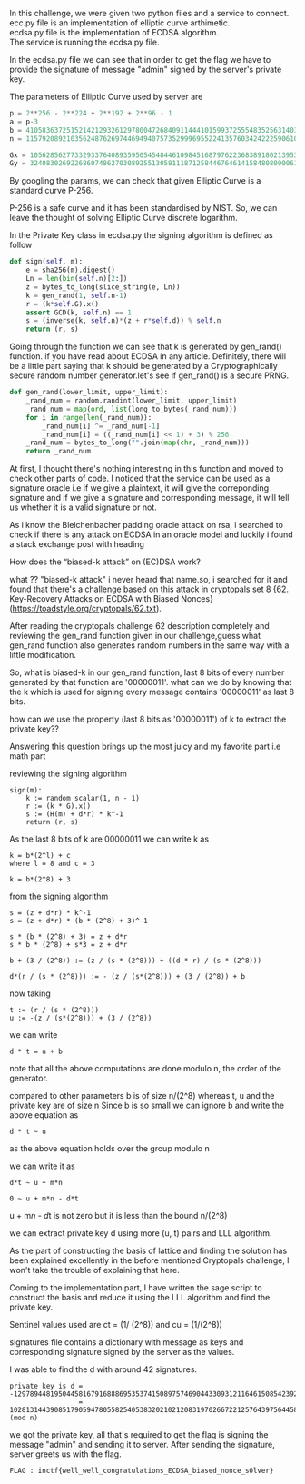 In this challenge, we were given two python files and a service to connect.<br>
ecc.py file is an implementation of elliptic curve arthimetic.<br>
ecdsa.py file is the implementation of ECDSA algorithm.<br>
The service is running the ecdsa.py file.

In the ecdsa.py file
we can see that in order to get the flag we have to provide the signature of message "admin" signed by the
server's private key.

The parameters of Elliptic Curve used by server are
```python
p = 2**256 - 2**224 + 2**192 + 2**96 - 1
a = p-3
b = 41058363725152142129326129780047268409114441015993725554835256314039467401291
n = 115792089210356248762697446949407573529996955224135760342422259061068512044369

Gx = 105628562773329337640893595054548446109845168797622368389180213953990926700662
Gy = 32408302692268607486270308925513058111871258446764614158480809006157801114098
```
By googling the params, we can check that given Elliptic Curve is a standard curve P-256.

P-256 is a safe curve and it has been standardised by NIST. So, we can leave the thought of solving Elliptic Curve discrete logarithm.

In the Private Key class in ecdsa.py the signing algorithm is defined as follow
```python
def sign(self, m):
    e = sha256(m).digest()
    Ln = len(bin(self.n)[2:])
    z = bytes_to_long(slice_string(e, Ln))
    k = gen_rand(1, self.n-1)
    r = (k*self.G).x()
    assert GCD(k, self.n) == 1
    s = (inverse(k, self.n)*(z + r*self.d)) % self.n
    return (r, s)
```
Going through the function we can see that k is generated by gen_rand() function.
if you have read about ECDSA in any article. Definitely, there will be a little part saying that k should be generated by a
Cryptographically secure random number generator.let's see if gen_rand() is a secure PRNG.
```python
def gen_rand(lower_limit, upper_limit):
    _rand_num = random.randint(lower_limit, upper_limit)
    _rand_num = map(ord, list(long_to_bytes(_rand_num)))
    for i in range(len(_rand_num)):
        _rand_num[i] ^= _rand_num[-1]
        _rand_num[i] = ((_rand_num[i] << 1) + 3) % 256
    _rand_num = bytes_to_long("".join(map(chr, _rand_num)))
    return _rand_num
```
At first, I thought there's nothing interesting in this function and moved to check other parts of code.
I noticed that the service can be used as a signature oracle i.e if we give a plaintext, it will give the correponding signature and if we give a signature and corresponding message, it will tell us whether it is a valid signature or not.

As i know the Bleichenbacher padding oracle attack on rsa, i searched to check if there is any attack on ECDSA in an oracle model and luckily i found a stack exchange post with heading

How does the “biased-k attack” on (EC)DSA work?

what ?? "biased-k attack" i never heard that name.so, i searched for it and found that there's a challenge based on this attack in cryptopals set 8 {62. Key-Recovery Attacks on ECDSA with Biased Nonces}(https://toadstyle.org/cryptopals/62.txt).

After reading the cryptopals challenge 62 description completely and reviewing the gen_rand function given in our challenge,guess what gen_rand function also generates random numbers in the same way with a little modification.

So, what is biased-k in our gen_rand function,
last 8 bits of every number generated by that function are '00000011'.
what can we do by knowing that the k which is used for signing every message contains '00000011' as last 8 bits.

how can we use the property (last 8 bits as '00000011') of k to extract the private key??

Answering this question brings up the most juicy and my favorite part i.e math part


reviewing the signing algorithm
```
sign(m):
    k := random_scalar(1, n - 1)
    r := (k * G).x()
    s := (H(m) + d*r) * k^-1
    return (r, s)
```
As the last 8 bits of k are 00000011 we can write k as
    
    k = b*(2^l) + c
    where l = 8 and c = 3

    k = b*(2^8) + 3

from the signing algorithm 
    
    s = (z + d*r) * k^-1
    s = (z + d*r) * (b * (2^8) + 3)^-1

    s * (b * (2^8) + 3) = z + d*r
    s * b * (2^8) + s*3 = z + d*r

    b + (3 / (2^8)) := (z / (s * (2^8))) + ((d * r) / (s * (2^8)))

    d*(r / (s * (2^8))) := - (z / (s*(2^8))) + (3 / (2^8)) + b

now taking 
    
    t := (r / (s * (2^8)))
    u := -(z / (s*(2^8))) + (3 / (2^8))

we can write

    d * t = u + b

note that all the above computations are done modulo n, the order of the generator.

compared to other parameters b is of size n/(2^8) whereas t, u and the private key are of size n
Since b is so small we can ignore b and write the above equation as

    d * t ~ u

as the above equation holds over the group modulo n

we can write it as 
    
    d*t ~ u + m*n

    0 ~ u + m*n - d*t

u + m*n - d*t is not zero but it is less than the bound n/(2^8)

we can extract private key d using more (u, t) pairs and LLL algorithm.

As the part of constructing the basis of lattice and finding the solution has been explained excellently in the before mentioned Cryptopals challenge, I won't take the trouble of explaining that here.

Coming to the implementation part, I have written the sage script to construct the basis and reduce it using the LLL algorithm and find the private key.

Sentinel values used are ct = (1/ (2^8)) and cu = (1/(2^8))

signatures file contains a dictionary with message as keys and corresponding signature signed by the server as the values.

I was able to find the d with around 42 signatures.
```
private key is d = -12978944819504458167916888695353741508975746904433093121164615085423925141911
                 = 102813144390851790594780558254053832021021208319702667221257643975644586902458 (mod n)
```
we got the private key, all that's required to get the flag is signing the message "admin" and sending it to server.
After sending the signature, server greets us with the flag.
```
FLAG : inctf{well_well_congratulations_ECDSA_biased_nonce_s0lver}
```
